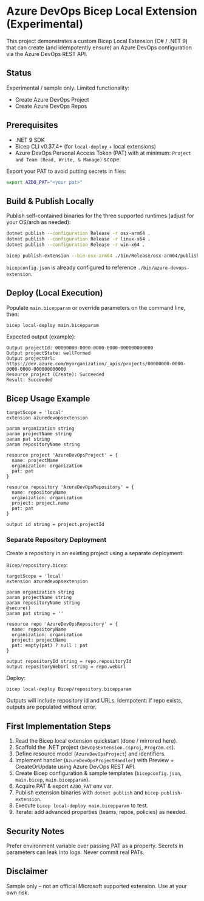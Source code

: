 # Azure DevOps Bicep Local Extension (Experimental)

This project demonstrates a custom Bicep Local Extension (C# / .NET 9) that can create (and idempotently ensure) an Azure DevOps configuration via the Azure DevOps REST API.

## Status
Experimental / sample only. Limited functionality:

- Create Azure DevOps Project
- Create Azure DevOps Repos

## Prerequisites

- .NET 9 SDK
- Bicep CLI v0.37.4+ (for `local-deploy` + local extensions)
- Azure DevOps Personal Access Token (PAT) with at minimum: `Project and Team (Read, Write, & Manage)` scope.

Export your PAT to avoid putting secrets in files:

```bash
export AZDO_PAT="<your pat>"
```

## Build & Publish Locally

Publish self-contained binaries for the three supported runtimes (adjust for your OS/arch as needed):

```bash
dotnet publish --configuration Release -r osx-arm64 .
dotnet publish --configuration Release -r linux-x64 .
dotnet publish --configuration Release -r win-x64 .

bicep publish-extension --bin-osx-arm64 ./bin/Release/osx-arm64/publish/azure-devops-extension --bin-linux-x64 ./bin/Release/linux-x64/publish/azure-devops-extension --bin-win-x64 ./bin/Release/win-x64/publish/azure-devops-extension.exe --target ./bin/azure-devops-extension --force
```

`bicepconfig.json` is already configured to reference `./bin/azure-devops-extension`.

## Deploy (Local Execution)

Populate `main.bicepparam` or override parameters on the command line, then:

```bash
bicep local-deploy main.bicepparam
```

Expected output (example):

```
Output projectId: 00000000-0000-0000-0000-000000000000
Output projectState: wellFormed
Output projectUrl: https://dev.azure.com/myorganization/_apis/projects/00000000-0000-0000-0000-000000000000
Resource project (Create): Succeeded
Result: Succeeded
```

## Bicep Usage Example

```bicep
targetScope = 'local'
extension azuredevopsextension

param organization string
param projectName string
param pat string
param repositoryName string

resource project 'AzureDevOpsProject' = {
  name: projectName
  organization: organization
  pat: pat
}

resource repository 'AzureDevOpsRepository' = {
  name: repositoryName
  organization: organization
  project: project.name
  pat: pat
}

output id string = project.projectId
```

### Separate Repository Deployment

Create a repository in an existing project using a separate deployment:

`Bicep/repository.bicep`:

```bicep
targetScope = 'local'
extension azuredevopsextension

param organization string
param projectName string
param repositoryName string
@secure()
param pat string = ''

resource repo 'AzureDevOpsRepository' = {
  name: repositoryName
  organization: organization
  project: projectName
  pat: empty(pat) ? null : pat
}

output repositoryId string = repo.repositoryId
output repositoryWebUrl string = repo.webUrl
```

Deploy:
```bash
bicep local-deploy Bicep/repository.bicepparam
```

Outputs will include repository id and URLs. Idempotent: if repo exists, outputs are populated without error.

## First Implementation Steps

1. Read the Bicep local extension quickstart (done / mirrored here).
2. Scaffold the .NET project (`DevOpsExtension.csproj`, `Program.cs`).
3. Define resource model (`AzureDevOpsProject`) and identifiers.
4. Implement handler (`AzureDevOpsProjectHandler`) with Preview + CreateOrUpdate using Azure DevOps REST API.
5. Create Bicep configuration & sample templates (`bicepconfig.json`, `main.bicep`, `main.bicepparam`).
6. Acquire PAT & export `AZDO_PAT` env var.
7. Publish extension binaries with `dotnet publish` and `bicep publish-extension`.
8. Execute `bicep local-deploy main.bicepparam` to test.
9. Iterate: add advanced properties (teams, repos, policies) as needed.

## Security Notes

Prefer environment variable over passing PAT as a property. Secrets in parameters can leak into logs. Never commit real PATs.

## Disclaimer

Sample only – not an official Microsoft supported extension. Use at your own risk.